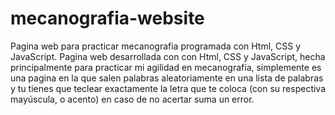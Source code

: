 # mecanografia-website
Pagina web para practicar mecanografia programada con Html, CSS y JavaScript.
Pagina web desarrollada con con Html, CSS y JavaScript, hecha principalmente para practicar mi agilidad en mecanografía, simplemente es una pagina en la que salen palabras aleatoriamente en una lista de palabras y tu tienes que teclear exactamente la letra que te coloca (con su respectiva mayúscula, o acento) en caso de no acertar suma un error.
